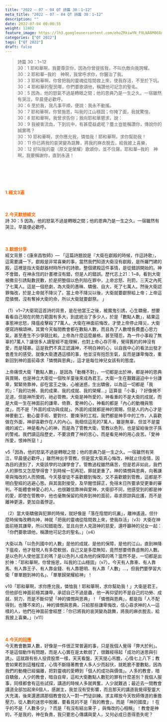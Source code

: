 ```yaml
---
title: "2022 – 07 – 04 QT 詩篇 30：1~12"
meta_title: "2022 – 07 – 04 QT 詩篇 30：1~12"
description: ""
date: 2022-07-04 00:00:55
weight: 12402
feature_image: https://lh3.googleusercontent.com/ehoZRkiwYN_F9LNA8M068AYxt73EavCZno-PD1cJRuf5BbSkQVUWr3gNEbt5kSs28Pb_Elg17kSrtf9ybWvojWoMV6I4tPM3vGRGDq6GkKkPdL2Gut4QAIw4-uykKUAtNiKgQKntvsU=w800
categories: ["QT 2022"]
tags: ["QT 2022"]
draft: false
---
```


<blockquote>詩篇 30：1~12<br />
30：1 耶和華啊，我要尊崇你，因為你曾提拔我，不叫仇敵向我誇耀。<br />
30：2 耶和華─我的　神啊，我曾呼求你，你醫治了我。<br />
30：3 耶和華啊，你曾把我的靈魂從陰間救上來，使我存活，不至於下坑。<br />
30：4 耶和華的聖民哪，你們要歌頌他，稱讚他可記念的聖名。<br />
30：5 因為，他的怒氣不過是轉眼之間；他的恩典乃是一生之久。一宿雖然有哭泣，早晨便必歡呼。<br />
30：6 至於我，我凡事平順，便說：我永不動搖。<br />
30：7 耶和華啊，你曾施恩，叫我的江山穩固；你掩了面，我就驚惶。<br />
30：8 耶和華啊，我曾求告你；我向耶和華懇求，說：<br />
30：9 我被害流血，下到坑中，有甚麼益處呢？塵土豈能稱讚你，傳說你的誠實嗎？<br />
30：10 耶和華啊，求你應允我，憐恤我！耶和華啊，求你幫助我！<br />
30：11 你已將我的哀哭變為跳舞，將我的麻衣脫去，給我披上喜樂，<br />
30：12 好叫我的靈（原文是榮耀）歌頌你，並不住聲。耶和華─我的　神啊，我要稱謝你，直到永遠！</blockquote><br />
&nbsp;<br />
<br />
&nbsp;<br />
<br />
<span style="color: #ff6600;"><strong>1.經文3遍</strong></span><br />
<br />
&nbsp;<br />
<br />
<span style="color: #ff6600;"><strong>2.今天默想經文</strong></span><br />
詩 30：5 因為，他的怒氣不過是轉眼之間；他的恩典乃是一生之久。一宿雖然有哭泣，早晨便必歡呼。<br />
<br />
&nbsp;<br />
<br />
<strong><span style="color: #ff6600;">3.默想分享<br />
</span></strong>經文背景：《康來昌牧師》— 「這篇詩題說是『大衛在獻殿的時候，作這詩歌』，這需要講一下。獻殿是非常喜樂的事，當然我們知道大衛沒有獻殿，是所羅門建的殿，這裡是指大衛獻器材時所作的詩歌。整個建殿這件事情，是從錯誤開始的。神不會錯，在神永恆的計畫裡沒有錯，但是人的錯誤。歷代志上21：1~8，看到大衛被撒旦引誘點數民數，於是把整個以色列陷在罪中，上帝忿怒、刑罰，三天之內死了七萬人。這是一個悲劇，為大衛的愚昧、驕傲、自大，死了七萬人。然後大衛認罪悔改，於是上帝就不降災了。當上帝不降災以後，大衛就要獻祭給上帝；上帝這麼憐憫，沒有奪掉大衛的命，所以大衛就要獻祭。 」<br />
<br />
（1）v1~7大衛寫這首詩的背景，是在他當王之後，被魔鬼引誘，心生驕傲，想要看看自己現在的勢力範圍有多大，到底統治了多少人，於是「數點人數」，結果這事惹神忿怒，降瘟疫擊殺了7萬人。大衛在神面前悔改，才使上帝停止降災，大衛便寫詩稱頌神。其實今天每間教會都在數點人數，而且為了人數增長費盡心思力氣，甚至產生不少爭競比較。上帝為什麼這麼嚴格，甚至殘忍，為一件小事殺了無辜的7萬人？讓很多人讀聖經不能理解，也對上帝心存芥蒂，覺得舊約的神沒有愛，而是殘暴。這是我們不真正認識神，不明白神的心，以自我中心的看法出發才會產生的感受。就像大衛遭遇這樣的事，他並沒有抱怨生氣，反而是謙卑悔改，重新回到神的面前尋求「憐憫與恩典」，這才是每位神兒女該有的態度。<br />
<br />
上帝痛恨大衛「數點人數」，是因為「動機不對」，一切都是出於神，都是神的恩典與賞賜，也是神立大衛從一個牧羊童後來成為君王。大衛一生在艱難逼迫中十分謙卑，緊緊倚靠神，卻在當王之後，心被迷惑，生出驕傲，以為這一切都是「我的」：「我的功勞、我的成果、我的成就、我的榮耀…」這算是「小事」？好像微不足道，但是神所愛的，祂必管教。大衛是神所愛的，神看重的不是大衛的成就，而是大衛一生在神面前的謙卑、倚靠、愛神的心，神看的都是「內心的動機與態度」，而不是「外面的成功與成就」。外面的成就都是神的賞賜，但是人的內心才是神要動工、動心靈手術、要對付、要煉淨的工程。我們都是神手中的工作，人喜歡做在外面，神卻喜歡作在人的內心。我相信這死的7萬人，雖是無辜，但並不是靈魂的滅亡，神是看內心的神，而是為了管教大衛，管教以色列，也是留給後世子孫的警戒。我們讀這段歷史，不要浪費了神的苦心，而是看見神的用心良苦。「愛神所愛，恨神所惡！」<br />
<br />
v5「因為，他的怒氣不過是轉眼之間；他的恩典乃是一生之久。一宿雖然有哭泣，早晨便必歡呼。」雖然神出手管教，但是當大衛真心悔改，神就止住疫情，因為目的達到了，大衛該學的功課學會了。管教過程雖然痛苦，但是若非如此，我們人的罪性又怎麼學得會？到時候一犯再犯，罪就更重了。神的憐憫與恩典，向著謙卑與悔改的人而預備。今天基督徒不喜歡聽到悔改，又不喜歡聽到管教，這都是不明白聖經的逃避心態。與其面對接受，及早醒悟歸正，免得末日所要承受更重的審判。不能體會神愛心的人，也很難信靠神與愛神，大衛卻不同，他感受到的都是神的愛，即使在管教中，他也毫無保留的飛奔到神的面前，尋求原諒與庇護，而不是離神更遠，更加自義悖逆。<br />
<br />
（2）當大衛驕傲與犯罪的時候，就好像是「落在陰間的坑裏」，離神遙遠。但什麼時候悔改轉向神，神就「把我的靈魂從陰間救上來，使我存活」（v3）大衛在神面前極其謙卑，所以知錯能改，並且向世人見證神的慈愛，還呼籲神的兒女一起：「你們要歌頌他，稱讚他可記念的聖名。」（v4）<br />
<br />
大衛以為「以色列國中的人數」是他的成就、是他的保障，是他的江山。直到神降下瘟疫，他才發現人有多麼軟弱，自己又是多麼無知，竟然想要倚靠虛無的人數。是以色列人使他當王的嗎？是以色列人成為他的保障的嗎？當然不是，一切都是出於神：「耶和華啊，你曾施恩，叫我的江山穩固」（v7）。今天有人靠車、有人靠馬、有人靠王子、有人靠金錢、有人靠聰明、有人靠「人數」…，但我們要學習大衛「單單題到神的名」、「單單歸榮耀給神」！<br />
<br />
v10「耶和華啊，求你應允我，憐恤我！耶和華啊，求你幫助我！」大衛是君王，但他卻在神面前極其謙卑，承認自己不過是蟲，他一再仰望的不是自己的功勞、成就、努力，而是不斷仰望「神的憐憫與恩典」！「憐憫與恩典」，都是指「人不配得到，也賺不來的」，神的憐憫與恩典，只給那些謙卑悔改，信心尋求神的人—這樣的人，他們在神面前會經歷：「你已將我的哀哭變為跳舞，將我的麻衣脫去，給我披上喜樂。」（v11）<br />
<br />
&nbsp;<br />
<br />
<strong><span style="color: #ff6600;">4.今天的回應<br />
</span></strong>今天教會數算人數，好像是一件很正常普遍的事，只是我個人覺得「弊大於利」。不是這個動作有問題，而是人心實在是太軟弱了，很難經得起「成功的迷思與引誘」。這就跟有些人投資股票一樣，天天看盤，天天提心吊膽，心情七上八下；教會如果若到這種程度，心情不斷隨著教會人多人少而起伏，就乾脆不要數點，因為我們的動機已經偏離，把對靈魂的愛轉到「個人的成功與價值」。人多的教會，暗自驕傲，人少的教會，暗自自卑，這和大衛數點人數犯的罪有什麼差別？我個人服事，同樣都會有這些試探，講道的時候人多就興奮，人少就難過；最近去一間教會講道全部加起來6個人，感謝主，我並沒有受影響，而且那天的講道我覺得聖靈大大充滿，後來還邀請那個教會投入一對一門徒訓練。求主釋放今天牧師傳道的重擔壓力，從人數的迷思中脫離，要看見的不是「我的教會」，而是「神的國度」！在乎的不是「人數多少」？而是「有沒有結出果子 ，與悔改的心相稱」！教會是神的，不是我的，神在負責，我只要忠心傳講與愛人，又何必成日患得患失呢？<br />
<br />
<strong><span style="color: #ff6600;"> </span></strong>
        